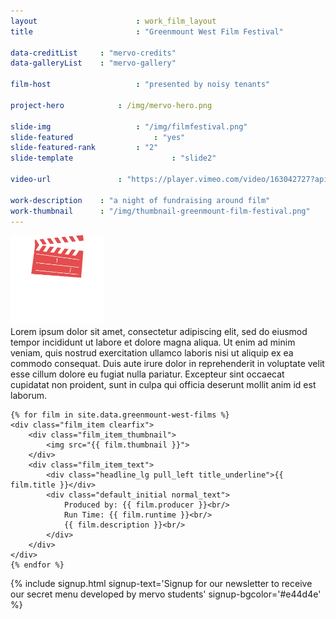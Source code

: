 ```yaml
---
layout 						: work_film_layout
title 						: "Greenmount West Film Festival"

data-creditList 	: "mervo-credits"
data-galleryList 	: "mervo-gallery"

film-host					: "presented by noisy tenants"

project-hero 			: /img/mervo-hero.png

slide-img 					: "/img/filmfestival.png"
slide-featured 					: "yes"
slide-featured-rank 		: "2"
slide-template 						: "slide2"

video-url 				: "https://player.vimeo.com/video/163042727?api=1"

work-description 	: "a night of fundraising around film"
work-thumbnail		: "/img/thumbnail-greenmount-film-festival.png"
---
```


<div class="template_wrapper">
	<div class="element_wrapper">
		<div class="image_center">
			<img src="/img/logo-greenmount-west-film-festival.png" width="150" />
		</div>
		<div class="default_initial">
			Lorem ipsum dolor sit amet, consectetur adipiscing elit, sed do eiusmod tempor incididunt ut labore et dolore magna aliqua. Ut enim ad minim veniam, quis nostrud exercitation ullamco laboris nisi ut aliquip ex ea commodo consequat. Duis aute irure dolor in reprehenderit in voluptate velit esse cillum dolore eu fugiat nulla pariatur. Excepteur sint occaecat cupidatat non proident, sunt in culpa qui officia deserunt mollit anim id est laborum.
		</div>
	</div>

	{% for film in site.data.greenmount-west-films %}
	<div class="film_item clearfix">
		<div class="film_item_thumbnail">
			<img src="{{ film.thumbnail }}">
		</div>
		<div class="film_item_text">
			<div class="headline_lg pull_left title_underline">{{ film.title }}</div>
			<div class="default_initial normal_text">
				Produced by: {{ film.producer }}<br/>
				Run Time: {{ film.runtime }}<br/>
				{{ film.description }}<br/>
			</div>
		</div>
	</div>
	{% endfor %}

</div>
{% include signup.html signup-text='Signup for our newsletter to receive our secret menu developed by mervo students' signup-bgcolor='#e44d4e' %}